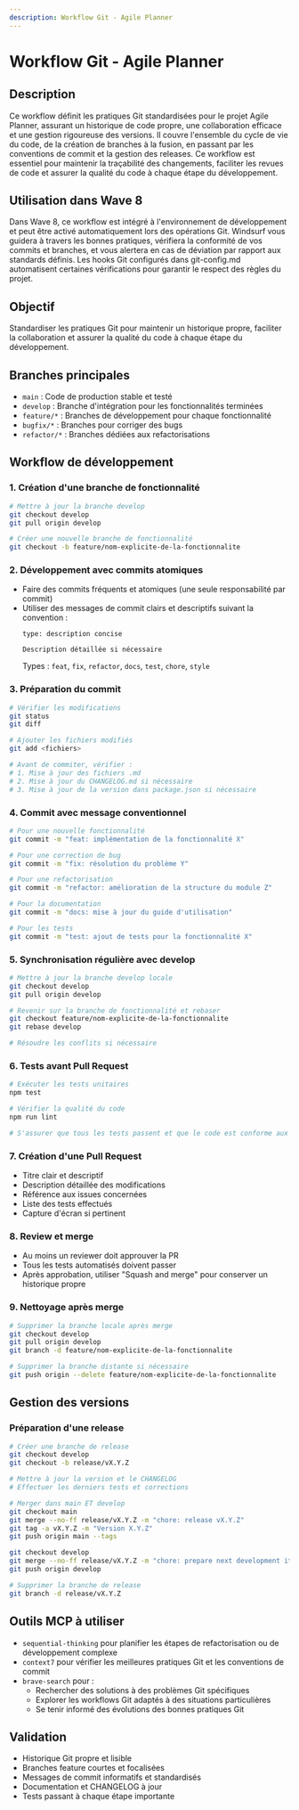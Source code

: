 ```yaml
---
description: Workflow Git - Agile Planner
---
```


# Workflow Git - Agile Planner

## Description
Ce workflow définit les pratiques Git standardisées pour le projet Agile Planner, assurant un historique de code propre, une collaboration efficace et une gestion rigoureuse des versions. Il couvre l'ensemble du cycle de vie du code, de la création de branches à la fusion, en passant par les conventions de commit et la gestion des releases. Ce workflow est essentiel pour maintenir la traçabilité des changements, faciliter les revues de code et assurer la qualité du code à chaque étape du développement.

## Utilisation dans Wave 8
Dans Wave 8, ce workflow est intégré à l'environnement de développement et peut être activé automatiquement lors des opérations Git. Windsurf vous guidera à travers les bonnes pratiques, vérifiera la conformité de vos commits et branches, et vous alertera en cas de déviation par rapport aux standards définis. Les hooks Git configurés dans git-config.md automatisent certaines vérifications pour garantir le respect des règles du projet.

## Objectif
Standardiser les pratiques Git pour maintenir un historique propre, faciliter la collaboration et assurer la qualité du code à chaque étape du développement.

## Branches principales
- `main` : Code de production stable et testé
- `develop` : Branche d'intégration pour les fonctionnalités terminées
- `feature/*` : Branches de développement pour chaque fonctionnalité
- `bugfix/*` : Branches pour corriger des bugs
- `refactor/*` : Branches dédiées aux refactorisations

## Workflow de développement

### 1. Création d'une branche de fonctionnalité
```bash
# Mettre à jour la branche develop
git checkout develop
git pull origin develop

# Créer une nouvelle branche de fonctionnalité
git checkout -b feature/nom-explicite-de-la-fonctionnalite
```

### 2. Développement avec commits atomiques
- Faire des commits fréquents et atomiques (une seule responsabilité par commit)
- Utiliser des messages de commit clairs et descriptifs suivant la convention :
  ```
  type: description concise

  Description détaillée si nécessaire
  ```
  Types : `feat`, `fix`, `refactor`, `docs`, `test`, `chore`, `style`

### 3. Préparation du commit
```bash
# Vérifier les modifications
git status
git diff

# Ajouter les fichiers modifiés
git add <fichiers>

# Avant de commiter, vérifier :
# 1. Mise à jour des fichiers .md
# 2. Mise à jour du CHANGELOG.md si nécessaire
# 3. Mise à jour de la version dans package.json si nécessaire
```

### 4. Commit avec message conventionnel
```bash
# Pour une nouvelle fonctionnalité
git commit -m "feat: implémentation de la fonctionnalité X"

# Pour une correction de bug
git commit -m "fix: résolution du problème Y"

# Pour une refactorisation
git commit -m "refactor: amélioration de la structure du module Z"

# Pour la documentation
git commit -m "docs: mise à jour du guide d'utilisation"

# Pour les tests
git commit -m "test: ajout de tests pour la fonctionnalité X"
```

### 5. Synchronisation régulière avec develop
```bash
# Mettre à jour la branche develop locale
git checkout develop
git pull origin develop

# Revenir sur la branche de fonctionnalité et rebaser
git checkout feature/nom-explicite-de-la-fonctionnalite
git rebase develop

# Résoudre les conflits si nécessaire
```

### 6. Tests avant Pull Request
```bash
# Exécuter les tests unitaires
npm test

# Vérifier la qualité du code
npm run lint

# S'assurer que tous les tests passent et que le code est conforme aux standards
```

### 7. Création d'une Pull Request
- Titre clair et descriptif
- Description détaillée des modifications
- Référence aux issues concernées
- Liste des tests effectués
- Capture d'écran si pertinent

### 8. Review et merge
- Au moins un reviewer doit approuver la PR
- Tous les tests automatisés doivent passer
- Après approbation, utiliser "Squash and merge" pour conserver un historique propre

### 9. Nettoyage après merge
```bash
# Supprimer la branche locale après merge
git checkout develop
git pull origin develop
git branch -d feature/nom-explicite-de-la-fonctionnalite

# Supprimer la branche distante si nécessaire
git push origin --delete feature/nom-explicite-de-la-fonctionnalite
```

## Gestion des versions

### Préparation d'une release
```bash
# Créer une branche de release
git checkout develop
git checkout -b release/vX.Y.Z

# Mettre à jour la version et le CHANGELOG
# Effectuer les derniers tests et corrections

# Merger dans main ET develop
git checkout main
git merge --no-ff release/vX.Y.Z -m "chore: release vX.Y.Z"
git tag -a vX.Y.Z -m "Version X.Y.Z"
git push origin main --tags

git checkout develop
git merge --no-ff release/vX.Y.Z -m "chore: prepare next development iteration"
git push origin develop

# Supprimer la branche de release
git branch -d release/vX.Y.Z
```

## Outils MCP à utiliser
- `sequential-thinking` pour planifier les étapes de refactorisation ou de développement complexe
- `context7` pour vérifier les meilleures pratiques Git et les conventions de commit
- `brave-search` pour :
  - Rechercher des solutions à des problèmes Git spécifiques
  - Explorer les workflows Git adaptés à des situations particulières
  - Se tenir informé des évolutions des bonnes pratiques Git

## Validation
- Historique Git propre et lisible
- Branches feature courtes et focalisées
- Messages de commit informatifs et standardisés
- Documentation et CHANGELOG à jour
- Tests passant à chaque étape importante
